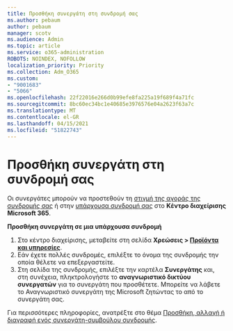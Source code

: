 ```yaml
---
title: Προσθήκη συνεργάτη στη συνδρομή σας
ms.author: pebaum
author: pebaum
manager: scotv
ms.audience: Admin
ms.topic: article
ms.service: o365-administration
ROBOTS: NOINDEX, NOFOLLOW
localization_priority: Priority
ms.collection: Adm_O365
ms.custom:
- "9001683"
- "5066"
ms.openlocfilehash: 22f22016e266d0b99efe8fa225a19f689f4a71fc
ms.sourcegitcommit: 8bc60ec34bc1e40685e3976576e04a2623f63a7c
ms.translationtype: MT
ms.contentlocale: el-GR
ms.lasthandoff: 04/15/2021
ms.locfileid: "51822743"
---
```

# <a name="add-a-partner-to-your-subscription"></a>Προσθήκη συνεργάτη στη συνδρομή σας

Οι συνεργάτες μπορούν να προστεθούν τη [στιγμή της αγοράς της συνδρομής σας](https://docs.microsoft.com/microsoft-365/admin/misc/add-partner?view=o365-worldwide#add-a-partner-at-the-time-of-purchase) ή στην [υπάρχουσα συνδρομή σας](https://docs.microsoft.com/microsoft-365/admin/misc/add-partner?view=o365-worldwide#add-a-partner-to-an-existing-subscription) στο **Κέντρο διαχείρισης Microsoft 365**.

**Προσθήκη συνεργάτη σε μια υπάρχουσα συνδρομή**

1. Στο κέντρο διαχείρισης, μεταβείτε στη σελίδα **Χρεώσεις > [Προϊόντα και υπηρεσίες](https://go.microsoft.com/fwlink/p/?linkid=842054)**. 
2. Εάν έχετε πολλές συνδρομές, επιλέξτε το όνομα της συνδρομής την οποία θέλετε να επεξεργαστείτε. 
3. Στη σελίδα της συνδρομής, επιλέξτε την καρτέλα **Συνεργάτης** και, στη συνέχεια, πληκτρολογήστε το **αναγνωριστικό δικτύου συνεργατών** για το συνεργάτη που προσθέτετε. Μπορείτε να λάβετε το Αναγνωριστικό συνεργάτη της Microsoft ζητώντας το από το συνεργάτη σας. 

Για περισσότερες πληροφορίες, ανατρέξτε στο θέμα [Προσθήκη, αλλαγή ή διαγραφή ενός συνεργάτη-συμβούλου συνδρομής](https://docs.microsoft.com/microsoft-365/admin/misc/add-partner). 
